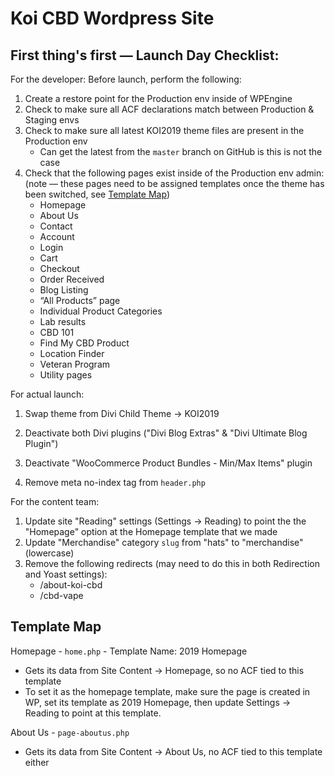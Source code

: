 # Koi CBD Wordpress Site

## First thing's first &mdash; Launch Day Checklist:
For the developer:
Before launch, perform the following:
1) Create a restore point for the Production env inside of WPEngine
2) Check to make sure all ACF declarations match between Production & Staging envs
3) Check to make sure all latest KOI2019 theme files are present in the Production env
   - Can get the latest from the `master` branch on GitHub is this is not the case
4) Check that the following pages exist inside of the Production env admin: (note &mdash; these pages need to be assigned templates once the theme has been switched, see [Template Map](#template-map))
   - Homepage
   - About Us
   - Contact
   - Account
   - Login
   - Cart
   - Checkout
   - Order Received
   - Blog Listing
   -  “All Products” page
   - Individual Product Categories
   - Lab results
   - CBD 101
   - Find My CBD Product
   - Location Finder
   - Veteran Program
   - Utility pages

For actual launch:
1) Swap theme from Divi Child Theme -> KOI2019
2) Deactivate both Divi plugins ("Divi Blog Extras" & "Divi Ultimate Blog Plugin")
3) Deactivate "WooCommerce Product Bundles - Min/Max Items" plugin


6) Remove meta no-index tag from `header.php`

For the content team:
1) Update site "Reading" settings (Settings -> Reading) to point the the "Homepage" option at the Homepage template that we made
2) Update "Merchandise" category `slug` from "hats" to "merchandise" (lowercase)
3) Remove the following redirects (may need to do this in both Redirection and Yoast settings):
   - /about-koi-cbd
   - /cbd-vape

## Template Map
Homepage - `home.php` - Template Name: 2019 Homepage
  - Gets its data from Site Content -> Homepage, so no ACF tied to this template
  - To set it as the homepage template, make sure the page is created in WP, set its template as 2019 Homepage, then update Settings -> Reading to point at this template.

About Us - `page-aboutus.php`
  - Gets its data from Site Content -> About Us, no ACF tied to this template either
